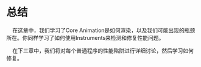 # 总结

&nbsp;&nbsp;&nbsp;&nbsp;在这章中，我们学习了Core Animation是如何渲染，以及我们可能出现的瓶颈所在。你同样学习了如何使用Instruments来检测和修复性能问题。

&nbsp;&nbsp;&nbsp;&nbsp;在下三章中，我们将对每个普通程序的性能陷阱进行详细讨论，然后学习如何修复。